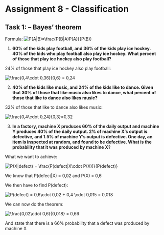 # Assignment 8 - Classification

## Task 1: – Bayes’ theorem

Formula: <img src="https://latex.codecogs.com/gif.latex?\inline&space;P(A|B)=\frac{P(B|A)P(A)}{P(B)}" title="P(A|B)=\frac{P(B|A)P(A)}{P(B)}" />


1.  **60% of the kids play football, and 36% of the kids play ice hockey. 40% of the kids who play football also play ice hockey. What percent of those that play ice hockey also play football?**

24% of those that play ice hockey also play football:

<img src="https://latex.codecogs.com/gif.latex?\frac{0,4\cdot&space;0,36}{0,6}&space;=&space;0,24" title="\frac{0,4\cdot 0,36}{0,6} = 0,24" />


2. **40% of the kids like music, and 24% of the kids like to dance. Given that 30% of those that like
music also likes to dance, what percent of those that like to dance also likes music?**

32% of those that like to dance also likes music:

<img src="https://latex.codecogs.com/gif.latex?\frac{0,4\cdot&space;0,24}{0,3}=0,32" title="\frac{0,4\cdot 0,24}{0,3}=0,32" />


3. **In a factory, machine X produces 60% of the daily output and machine Y produces 40% of the daily
output.
2% of machine X’s output is defective, and 1.5% of machine Y’s output is defective.
One day, an item is inspected at random, and found to be defective. What is the probability that it
was produced by machine X?**

What we want to achieve:

<img src="https://latex.codecogs.com/gif.latex?P(X|defect)&space;=&space;\frac{P(defect|X\cdot&space;P(X))}{P(defect)}" title="P(X|defect) = \frac{P(defect|X\cdot P(X))}{P(defect)}" />

We know that P(defect|X) = 0,02 and P(X) = 0,6

We then have to find P(defect):

<img src="https://latex.codecogs.com/gif.latex?\inline&space;P(defect)&space;=&space;0,6\cdot&space;0,02&space;&plus;&space;0,4&space;\cdot&space;0,015&space;=&space;0,018" title="P(defect) = 0,6\cdot 0,02 + 0,4 \cdot 0,015 = 0,018" />

We can now do the theorem:

<img src="https://latex.codecogs.com/gif.latex?\inline&space;\frac{0,02\cdot&space;0,6}{0,018}&space;=&space;0,66" title="\frac{0,02\cdot 0,6}{0,018} = 0,66" />

And state that there is a 66% probability that a defect was produced by machine X
